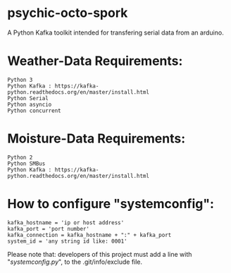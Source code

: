 # psychic-octo-spork
A Python Kafka toolkit intended for transfering serial data from an arduino.

# Weather-Data Requirements:
```
Python 3
Python Kafka : https://kafka-python.readthedocs.org/en/master/install.html
Python Serial
Python asyncio
Python concurrent
```

# Moisture-Data Requirements:
```
Python 2
Python SMBus
Python Kafka : https://kafka-python.readthedocs.org/en/master/install.html
```

# How to configure "systemconfig":
```
kafka_hostname = 'ip or host address'
kafka_port = 'port number'
kafka_connection = kafka_hostname + ":" + kafka_port
system_id = 'any string id like: 0001'
```

Please note that: developers of this project must add a line with "*systemconfig.py*", to the .git/info/exclude file.
